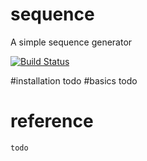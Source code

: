 # sequence
A simple sequence generator

[![Build Status](https://api.travis-ci.org/griffins/sequence.svg?branch=master)](https://travis-ci.org/griffins/sequence)

#installation
    todo
#basics
    todo
    
# reference
    todo